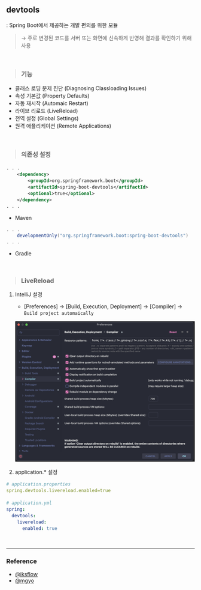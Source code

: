 ## devtools

: Spring Boot에서 제공하는 개발 편의를 위한 모듈

> → 주로 변경된 코드를 서버 또는 화면에 신속하게 반영해 결과를 확인하기 위해 사용

<br>

> ### 기능

- 클래스 로딩 문제 진단 (Diagnosing Classloading Issues)
- 속성 기본값 (Property Defaults)
- 자동 재시작 (Automaic Restart)
- 라이브 리로드 (LiveReload)
- 전역 설정 (Global Settings)
- 원격 애플리케이션 (Remote Applications)

<br>

> ### 의존성 설정

```xml
. . .
    <dependency>
        <groupId>org.springframework.boot</groupId>
        <artifactId>spring-boot-devtools</artifactId>
        <optional>true</optional>
    </dependency>
. . .
```

- Maven

```gradle
. . .
    developmentOnly("org.springframework.boot:spring-boot-devtools")
. . .
```

- Gradle

<br>

> ### LiveReload

1.  IntelliJ 설정

    - [Preferences] → [Build, Execution, Deployment] → [Compiler] → `Build project automaically`

    <p align=center>
        <img src='../resources/spring/liveReload.png' width=500>
    </p>

2.  application.\* 설정

```yml
# application.properties
spring.devtools.livereload.enabled=true

# application.yml
spring:
  devtools:
    livereload:
      enabled: true
```

<br>

---

### Reference

- [@iksflow](https://iksflow.tistory.com/57)
- [@mgyo](https://mgyo.tistory.com/389)
